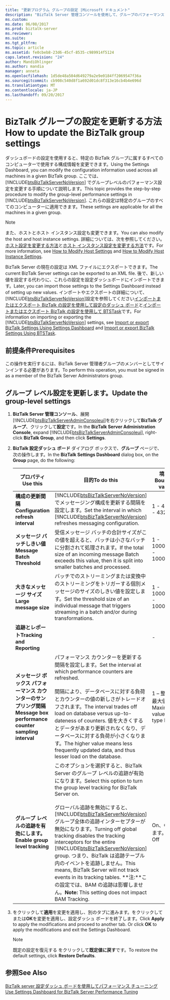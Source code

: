 ```yaml
---
title: "更新プログラム グループの設定 |Microsoft ドキュメント"
description: "BizTalk Server 管理コンソールを使用して、グループのパフォーマンス設定を変更します。"
ms.custom: 
ms.date: 06/08/2017
ms.prod: biztalk-server
ms.reviewer: 
ms.suite: 
ms.tgt_pltfrm: 
ms.topic: article
ms.assetid: fe0cbeb8-23d6-45cf-8535-c989914f5124
caps.latest.revision: "24"
author: MandiOhlinger
ms.author: mandia
manager: anneta
ms.openlocfilehash: 1d5de48a504d649279a2e9e0184ff2069547f36a
ms.sourcegitcommit: cb908c540d8f1a692d01dc8f313e16cb4b4e696d
ms.translationtype: MT
ms.contentlocale: ja-JP
ms.lasthandoff: 09/20/2017
---
```

# <a name="how-to-update-the-biztalk-group-settings"></a><span data-ttu-id="eb15e-103">BizTalk グループの設定を更新する方法</span><span class="sxs-lookup"><span data-stu-id="eb15e-103">How to update the BizTalk group settings</span></span>
<span data-ttu-id="eb15e-104">ダッシュボードの設定を使用すると、特定の BizTalk グループに属するすべてのコンピューターで使用する構成情報を変更できます。</span><span class="sxs-lookup"><span data-stu-id="eb15e-104">Using the Settings Dashboard, you can modify the configuration information used across all machines in a given BizTalk group.</span></span> <span data-ttu-id="eb15e-105">ここでは、[!INCLUDE[btsBizTalkServerNoVersion](../includes/btsbiztalkservernoversion-md.md)] でグループレベルのパフォーマンス設定を変更する手順について説明します。</span><span class="sxs-lookup"><span data-stu-id="eb15e-105">This topic provides the step-by-step procedure to modify the group-level performance settings in [!INCLUDE[btsBizTalkServerNoVersion](../includes/btsbiztalkservernoversion-md.md)].</span></span> <span data-ttu-id="eb15e-106">これらの設定は特定のグループのすべてのコンピューターに適用できます。</span><span class="sxs-lookup"><span data-stu-id="eb15e-106">These settings are applicable for all the machines in a given group.</span></span>  
  
> [!NOTE]
>  <span data-ttu-id="eb15e-107">また、ホストとホスト インスタンス設定も変更できます。</span><span class="sxs-lookup"><span data-stu-id="eb15e-107">You can also modify the host and host instance settings.</span></span> <span data-ttu-id="eb15e-108">詳細については、次を参照してください。[ホスト設定を変更する方法](../core/how-to-modify-host-settings.md)と[ホスト インスタンス設定を変更する方法](../core/how-to-modify-host-instance-settings.md)です。</span><span class="sxs-lookup"><span data-stu-id="eb15e-108">For more information, see [How to Modify Host Settings](../core/how-to-modify-host-settings.md) and [How to Modify Host Instance Settings](../core/how-to-modify-host-instance-settings.md).</span></span>  
  
 <span data-ttu-id="eb15e-109">BizTalk Server の現在の設定は XML ファイルにエクスポートできます。</span><span class="sxs-lookup"><span data-stu-id="eb15e-109">The current BizTalk Server settings can be exported to an XML file.</span></span> <span data-ttu-id="eb15e-110">後で、新しい値を設定する代わりに、これらの設定を設定ダッシュボードにインポートできます。</span><span class="sxs-lookup"><span data-stu-id="eb15e-110">Later, you can import those settings to the Settings Dashboard instead of setting up new values.</span></span> <span data-ttu-id="eb15e-111">インポートやエクスポートの詳細について、[!INCLUDE[btsBizTalkServerNoVersion](../includes/btsbiztalkservernoversion-md.md)]設定を参照してください[インポートまたはエクスポート BizTalk の設定を使用して設定のダッシュ ボード](how-to-import-biztalk-settings-using-settings-dashboard.md)と[インポートまたはエクスポート BizTalk の設定を使用して BTSTask](how-to-import-biztalk-settings-using-btstask.md)です。</span><span class="sxs-lookup"><span data-stu-id="eb15e-111">For information on importing or exporting the [!INCLUDE[btsBizTalkServerNoVersion](../includes/btsbiztalkservernoversion-md.md)] settings, see [Import or export BizTalk Settings Using Settings Dashboard](how-to-import-biztalk-settings-using-settings-dashboard.md) and [Import or export BizTalk Settings Using BTSTask](how-to-import-biztalk-settings-using-btstask.md).</span></span> 
  
## <a name="prerequisites"></a><span data-ttu-id="eb15e-112">前提条件</span><span class="sxs-lookup"><span data-stu-id="eb15e-112">Prerequisites</span></span>  
 <span data-ttu-id="eb15e-113">この操作を実行するには、BizTalk Server 管理者グループのメンバーとしてサインインする必要があります。</span><span class="sxs-lookup"><span data-stu-id="eb15e-113">To perform this operation, you must be signed in as a member of the BizTalk Server Administrators group.</span></span>  
  
## <a name="update-the-group-level-settings"></a><span data-ttu-id="eb15e-114">グループ レベル設定を更新します。</span><span class="sxs-lookup"><span data-stu-id="eb15e-114">Update the group-level settings</span></span>  
  
1.  <span data-ttu-id="eb15e-115">**BizTalk Server 管理コンソール**、展開[!INCLUDE[btsBizTalkServerAdminConsoleui](../includes/btsbiztalkserveradminconsoleui-md.md)]を右クリックして**BizTalk グループ**、クリックして**設定**です。</span><span class="sxs-lookup"><span data-stu-id="eb15e-115">In the **BizTalk Server Administration Console**, expand [!INCLUDE[btsBizTalkServerAdminConsoleui](../includes/btsbiztalkserveradminconsoleui-md.md)], right-click **BizTalk Group**, and then click **Settings**.</span></span>  
  
2.  <span data-ttu-id="eb15e-116">**BizTalk 設定ダッシュ ボード** ダイアログ ボックスで、**グループ** ページで、次の操作します。</span><span class="sxs-lookup"><span data-stu-id="eb15e-116">In the **BizTalk Settings Dashboard** dialog box, on the **Group** page, do the following:</span></span>  
  
    |<span data-ttu-id="eb15e-117">プロパティ</span><span class="sxs-lookup"><span data-stu-id="eb15e-117">Use this</span></span>|<span data-ttu-id="eb15e-118">目的</span><span class="sxs-lookup"><span data-stu-id="eb15e-118">To do this</span></span>|<span data-ttu-id="eb15e-119">境界値</span><span class="sxs-lookup"><span data-stu-id="eb15e-119">Boundary values</span></span>|<span data-ttu-id="eb15e-120">既定値</span><span class="sxs-lookup"><span data-stu-id="eb15e-120">Default value</span></span>|<span data-ttu-id="eb15e-121">アップグレード ロジック</span><span class="sxs-lookup"><span data-stu-id="eb15e-121">Upgrade logic</span></span>|  
    |--------------|----------------|---------------------|-------------------|-------------------|  
    |<span data-ttu-id="eb15e-122">**構成の更新間隔**</span><span class="sxs-lookup"><span data-stu-id="eb15e-122">**Configuration refresh interval**</span></span>|<span data-ttu-id="eb15e-123">[!INCLUDE[btsBizTalkServerNoVersion](../includes/btsbiztalkservernoversion-md.md)] でメッセージング構成を更新する間隔を設定します。</span><span class="sxs-lookup"><span data-stu-id="eb15e-123">Set the interval in which [!INCLUDE[btsBizTalkServerNoVersion](../includes/btsbiztalkservernoversion-md.md)] refreshes messaging configuration.</span></span>|<span data-ttu-id="eb15e-124">1 - 43200</span><span class="sxs-lookup"><span data-stu-id="eb15e-124">1 - 43200</span></span>|-|-|  
    |<span data-ttu-id="eb15e-125">**メッセージ バッチしきい値**</span><span class="sxs-lookup"><span data-stu-id="eb15e-125">**Message Batch Threshold**</span></span>|<span data-ttu-id="eb15e-126">受信メッセージ バッチの合計サイズがこの値を超えると、バッチは小さなバッチに分割されて処理されます。</span><span class="sxs-lookup"><span data-stu-id="eb15e-126">If the total size of an incoming message Batch exceeds this value, then it is split into smaller batches and processed.</span></span>|<span data-ttu-id="eb15e-127">1 - 10000000</span><span class="sxs-lookup"><span data-stu-id="eb15e-127">1 - 10000000</span></span>|<span data-ttu-id="eb15e-128">102400</span><span class="sxs-lookup"><span data-stu-id="eb15e-128">102400</span></span>|<span data-ttu-id="eb15e-129">HKEY_LOCAL_MACHINE\Software\Microsoft\BizTalk Server\3.0\Administration\TransformThreshold の値をコピーします。</span><span class="sxs-lookup"><span data-stu-id="eb15e-129">Copies the HKEY_LOCAL_MACHINE\Software\Microsoft\BizTalk Server\3.0\Administration\TransformThreshold value</span></span>|  
    |<span data-ttu-id="eb15e-130">**大きなメッセージ サイズ**</span><span class="sxs-lookup"><span data-stu-id="eb15e-130">**Large message size**</span></span>|<span data-ttu-id="eb15e-131">バッチでのストリーミングまたは変換中のストリーミングをトリガーする個別メッセージのサイズのしきい値を設定します。</span><span class="sxs-lookup"><span data-stu-id="eb15e-131">Set the threshold size of an individual message that triggers streaming in a batch and/or during transformations.</span></span>|<span data-ttu-id="eb15e-132">1 - 10000000</span><span class="sxs-lookup"><span data-stu-id="eb15e-132">1 - 10000000</span></span>|<span data-ttu-id="eb15e-133">1000000</span><span class="sxs-lookup"><span data-stu-id="eb15e-133">1000000</span></span>|<span data-ttu-id="eb15e-134">既存の最大**大きなメッセージ サイズ**と**LargeMessageFragmentSize**値。</span><span class="sxs-lookup"><span data-stu-id="eb15e-134">Maximum of the existing **Large message size** and **LargeMessageFragmentSize** values.</span></span>|  
    |<span data-ttu-id="eb15e-135">**追跡とレポート**</span><span class="sxs-lookup"><span data-stu-id="eb15e-135">**Tracking and Reporting**</span></span>||-|-|-|  
    |<span data-ttu-id="eb15e-136">**メッセージ ボックス パフォーマンス カウンターのサンプリング間隔**</span><span class="sxs-lookup"><span data-stu-id="eb15e-136">**Message box performance counter sampling interval**</span></span>|<span data-ttu-id="eb15e-137">パフォーマンス カウンターを更新する間隔を設定します。</span><span class="sxs-lookup"><span data-stu-id="eb15e-137">Set the interval at which performance counters are refreshed.</span></span><br /><br /> <span data-ttu-id="eb15e-138">間隔により、データベースに対する負荷とカウンターの値の新しさがトレードオフされます。</span><span class="sxs-lookup"><span data-stu-id="eb15e-138">The interval trades off load on database versus up-to-dateness of counters.</span></span> <span data-ttu-id="eb15e-139">値を大きくするとデータがあまり更新されなくなり、データベースに対する負荷が小さくなります。</span><span class="sxs-lookup"><span data-stu-id="eb15e-139">The higher value means less frequently updated data, and thus lesser load on the database.</span></span>|<span data-ttu-id="eb15e-140">1 – 整数型の最大値</span><span class="sxs-lookup"><span data-stu-id="eb15e-140">1 – Maximum value of type Integer</span></span>|-|<span data-ttu-id="eb15e-141">BizTalk グループがあれば、そのコンピューターで最も大きな値。</span><span class="sxs-lookup"><span data-stu-id="eb15e-141">Largest value on any machine in the BizTalk group if present.</span></span> <span data-ttu-id="eb15e-142">そうでない場合は、既定値。</span><span class="sxs-lookup"><span data-stu-id="eb15e-142">If not, default.</span></span>|  
    |<span data-ttu-id="eb15e-143">**グループ レベルの追跡を有効にします。**</span><span class="sxs-lookup"><span data-stu-id="eb15e-143">**Enable group level tracking**</span></span>|<span data-ttu-id="eb15e-144">このオプションを選択すると、BizTalk Server のグループ レベルの追跡が有効になります。</span><span class="sxs-lookup"><span data-stu-id="eb15e-144">Select this option to turn the group level tracking for BizTalk Server on.</span></span><br /><br /> <span data-ttu-id="eb15e-145">グローバル追跡を無効にすると、[!INCLUDE[btsBizTalkServerNoVersion](../includes/btsbiztalkservernoversion-md.md)] グループ全体の追跡インターセプターが無効になります。</span><span class="sxs-lookup"><span data-stu-id="eb15e-145">Turning off global tracking disables the tracking interceptors for the entire [!INCLUDE[btsBizTalkServerNoVersion](../includes/btsbiztalkservernoversion-md.md)] group.</span></span> <span data-ttu-id="eb15e-146">つまり、BizTalk は追跡テーブル内のイベントを追跡しません。</span><span class="sxs-lookup"><span data-stu-id="eb15e-146">This means, BizTalk Server will not track events in its tracking tables.</span></span> <span data-ttu-id="eb15e-147">**注:**この設定では、BAM の追跡は影響しません。</span><span class="sxs-lookup"><span data-stu-id="eb15e-147">**Note:**  This setting does not impact BAM Tracking.</span></span>|<span data-ttu-id="eb15e-148">On、Off します。</span><span class="sxs-lookup"><span data-stu-id="eb15e-148">On, Off</span></span>|<span data-ttu-id="eb15e-149">基準</span><span class="sxs-lookup"><span data-stu-id="eb15e-149">On</span></span>|-|  
  
3.  <span data-ttu-id="eb15e-150">をクリックして**適用**を変更を適用し、別のタブに進みます。をクリックしてまたは**OK**を変更を適用し、設定ダッシュ ボードを終了します。</span><span class="sxs-lookup"><span data-stu-id="eb15e-150">Click **Apply** to apply the modifications and proceed to another tab. Or click **OK** to apply the modifications and exit the Settings Dashboard.</span></span>  
  
    > [!NOTE]
    >  <span data-ttu-id="eb15e-151">既定の設定を復元する をクリックして**既定値に戻す**です。</span><span class="sxs-lookup"><span data-stu-id="eb15e-151">To restore the default settings, click **Restore Defaults**.</span></span>  
  
## <a name="see-also"></a><span data-ttu-id="eb15e-152">参照</span><span class="sxs-lookup"><span data-stu-id="eb15e-152">See Also</span></span>  
 [<span data-ttu-id="eb15e-153">BizTalk server 設定ダッシュ ボードを使用してパフォーマンス チューニング</span><span class="sxs-lookup"><span data-stu-id="eb15e-153">Use Settings Dashboard for BizTalk Server Performance Tuning</span></span>](../core/using-settings-dashboard-for-biztalk-server-performance-tuning.md)
